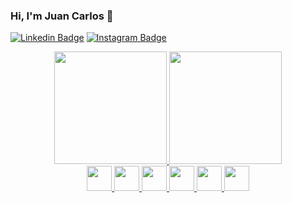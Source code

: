 ### Hi, I'm Juan Carlos 🚀

[![Linkedin Badge](https://img.shields.io/badge/-LinkedIn-0e76a8?style=flat-square&logo=Linkedin&logoColor=white)](https://www.linkedin.com/in/juan-carlos-benvive-serrano-529615195/)
[![Instagram Badge](https://img.shields.io/badge/-Instagram-e4405f?style=flat-square&logo=Instagram&logoColor=white)](https://www.instagram.com/_juancarlosbs/)

<div align="center">
  <a href="https://github.com/juancarlosbs">
  <img height="180em" src="https://github-readme-stats.vercel.app/api?username=juancarlosbs&show_icons=true&theme=dracula&include_all_commits=true&count_private=true"/>
  <img height="180em" src="https://github-readme-stats.vercel.app/api/top-langs/?username=juancarlosbs&layout=compact&langs_count=7&theme=dracula"/>
</div>
<div align="center">
 <img width="40" height="40" src="https://cdn.jsdelivr.net/gh/devicons/devicon/icons/javascript/javascript-original.svg" />
 <img width="40" height="40" src="https://cdn.jsdelivr.net/gh/devicons/devicon/icons/typescript/typescript-original.svg" />
 <img width="40" height="40" src="https://cdn.jsdelivr.net/gh/devicons/devicon/icons/adonisjs/adonisjs-original.svg" />
 <img width="40" height="40" src="https://cdn.jsdelivr.net/gh/devicons/devicon/icons/nestjs/nestjs-plain.svg" />
 <img width="40" height="40" src="https://cdn.jsdelivr.net/gh/devicons/devicon/icons/graphql/graphql-plain.svg" />
 <img width="40" height="40" src="https://cdn.jsdelivr.net/gh/devicons/devicon/icons/react/react-original.svg" />
</div>
